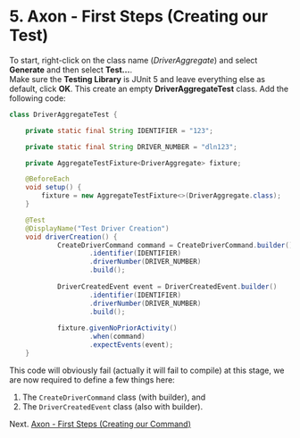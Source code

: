 # 5. Axon - First Steps (Creating our Test)

 To start, right-click on the class name (*DriverAggregate*) and select **Generate** and then select **Test...**.  
 Make sure the **Testing Library** is JUnit 5 and leave everything else as default, click **OK**. This create an empty 
 **DriverAggregateTest** class. Add the following code:
 
 ``` java
 class DriverAggregateTest {
 
     private static final String IDENTIFIER = "123";
 
     private static final String DRIVER_NUMBER = "dln123";
 
     private AggregateTestFixture<DriverAggregate> fixture;
 
     @BeforeEach
     void setup() {
         fixture = new AggregateTestFixture<>(DriverAggregate.class);
     }
 
     @Test
     @DisplayName("Test Driver Creation") 
     void driverCreation() {
             CreateDriverCommand command = CreateDriverCommand.builder()
                     .identifier(IDENTIFIER)
                     .driverNumber(DRIVER_NUMBER)
                     .build();
     
             DriverCreatedEvent event = DriverCreatedEvent.builder()
                     .identifier(IDENTIFIER)
                     .driverNumber(DRIVER_NUMBER)
                     .build();
     
             fixture.givenNoPriorActivity()
                     .when(command)
                     .expectEvents(event);
     }
 ```
 
 This code will obviously fail (actually it will fail to compile) at this stage, we are now required to define a few things here:
 1. The ```CreateDriverCommand``` class (with builder), and 
 2. The ```DriverCreatedEvent``` class (also with builder).
 
 Next. [Axon - First Steps (Creating our Command)](axon_first_createcommand.md)